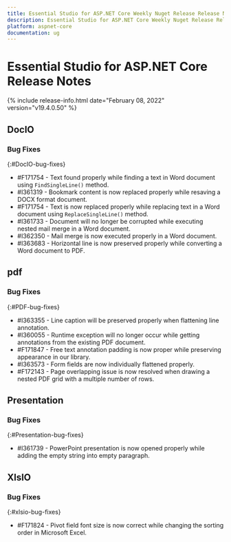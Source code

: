 ```yaml
---
title: Essential Studio for ASP.NET Core Weekly Nuget Release Release Notes  
description: Essential Studio for ASP.NET Core Weekly Nuget Release Release Notes  
platform: aspnet-core
documentation: ug
---
```


# Essential Studio for ASP.NET Core  Release Notes  

{% include release-info.html date="February 08, 2022"  version="v19.4.0.50" %} 






## DocIO

### Bug Fixes
{:#DocIO-bug-fixes}

* \#F171754 - Text found properly while finding a text in Word document using `FindSingleLine()` method.
* \#I361319 - Bookmark content is now replaced properly while resaving a DOCX format document.
* \#F171754 - Text is now replaced properly while replacing text in a Word document using `ReplaceSingleLine()` method.
* \#I361733 - Document will no longer be corrupted while executing nested mail merge in a Word document.
* \#I362350 - Mail merge is now executed properly in a Word document.
* \#I363683 - Horizontal line is now preserved properly while converting a Word document to PDF.
## pdf

### Bug Fixes
{:#PDF-bug-fixes}

* \#I363355 - Line caption will be preserved properly when flattening line annotation. 
* \#I360055 - Runtime exception will no longer occur while getting annotations from the existing PDF document. 
* \#F171847 - Free text annotation padding is now proper while preserving appearance in our library. 
* \#I363573 - Form fields are now individually flattened properly. 
* \#F172143 - Page overlapping issue is now resolved when drawing a nested PDF grid with a multiple number of rows. 
 
## Presentation

### Bug Fixes
{:#Presentation-bug-fixes}

* \#I361739 - PowerPoint presentation is now opened properly while adding the empty string into empty paragraph.
## XlsIO

### Bug Fixes
{:#xlsio-bug-fixes}

* \#F171824 - Pivot field font size is now correct while changing the sorting order in Microsoft Excel.
